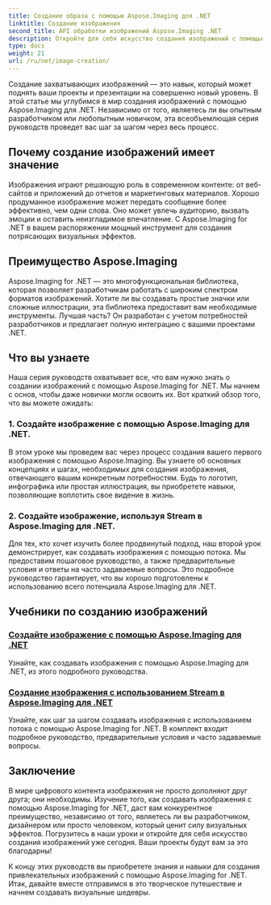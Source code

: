 ```yaml
---
title: Создание образа с помощью Aspose.Imaging для .NET
linktitle: Создание изображения
second_title: API обработки изображений Aspose.Imaging .NET
description: Откройте для себя искусство создания изображений с помощью Aspose.Imaging для .NET. Научитесь создавать потрясающие визуальные эффекты в этой обширной серии руководств.
type: docs
weight: 21
url: /ru/net/image-creation/
---
```


Создание захватывающих изображений — это навык, который может поднять ваши проекты и презентации на совершенно новый уровень. В этой статье мы углубимся в мир создания изображений с помощью Aspose.Imaging для .NET. Независимо от того, являетесь ли вы опытным разработчиком или любопытным новичком, эта всеобъемлющая серия руководств проведет вас шаг за шагом через весь процесс.

## Почему создание изображений имеет значение

Изображения играют решающую роль в современном контенте: от веб-сайтов и приложений до отчетов и маркетинговых материалов. Хорошо продуманное изображение может передать сообщение более эффективно, чем одни слова. Оно может увлечь аудиторию, вызвать эмоции и оставить неизгладимое впечатление. С Aspose.Imaging for .NET в вашем распоряжении мощный инструмент для создания потрясающих визуальных эффектов.

## Преимущество Aspose.Imaging

Aspose.Imaging for .NET — это многофункциональная библиотека, которая позволяет разработчикам работать с широким спектром форматов изображений. Хотите ли вы создавать простые значки или сложные иллюстрации, эта библиотека предоставит вам необходимые инструменты. Лучшая часть? Он разработан с учетом потребностей разработчиков и предлагает полную интеграцию с вашими проектами .NET.

## Что вы узнаете

Наша серия руководств охватывает все, что вам нужно знать о создании изображений с помощью Aspose.Imaging for .NET. Мы начнем с основ, чтобы даже новички могли освоить их. Вот краткий обзор того, что вы можете ожидать:

### 1. Создайте изображение с помощью Aspose.Imaging для .NET.
   В этом уроке мы проведем вас через процесс создания вашего первого изображения с помощью Aspose.Imaging. Вы узнаете об основных концепциях и шагах, необходимых для создания изображения, отвечающего вашим конкретным потребностям. Будь то логотип, инфографика или простая иллюстрация, вы приобретете навыки, позволяющие воплотить свое видение в жизнь.

### 2. Создайте изображение, используя Stream в Aspose.Imaging для .NET.
   Для тех, кто хочет изучить более продвинутый подход, наш второй урок демонстрирует, как создавать изображения с помощью потока. Мы предоставим пошаговое руководство, а также предварительные условия и ответы на часто задаваемые вопросы. Это подробное руководство гарантирует, что вы хорошо подготовлены к использованию всего потенциала Aspose.Imaging для .NET.

## Учебники по созданию изображений
### [Создайте изображение с помощью Aspose.Imaging для .NET](./create-an-image/)
Узнайте, как создавать изображения с помощью Aspose.Imaging для .NET, из этого подробного руководства.
### [Создание изображения с использованием Stream в Aspose.Imaging для .NET](./create-image-using-stream/)
Узнайте, как шаг за шагом создавать изображения с использованием потока с помощью Aspose.Imaging for .NET. В комплект входит подробное руководство, предварительные условия и часто задаваемые вопросы.

## Заключение

В мире цифрового контента изображения не просто дополняют друг друга; они необходимы. Изучение того, как создавать изображения с помощью Aspose.Imaging for .NET, даст вам конкурентное преимущество, независимо от того, являетесь ли вы разработчиком, дизайнером или просто человеком, который ценит силу визуальных эффектов. Погрузитесь в наши уроки и откройте для себя искусство создания изображений уже сегодня. Ваши проекты будут вам за это благодарны!

К концу этих руководств вы приобретете знания и навыки для создания привлекательных изображений с помощью Aspose.Imaging for .NET. Итак, давайте вместе отправимся в это творческое путешествие и начнем создавать визуальные шедевры.